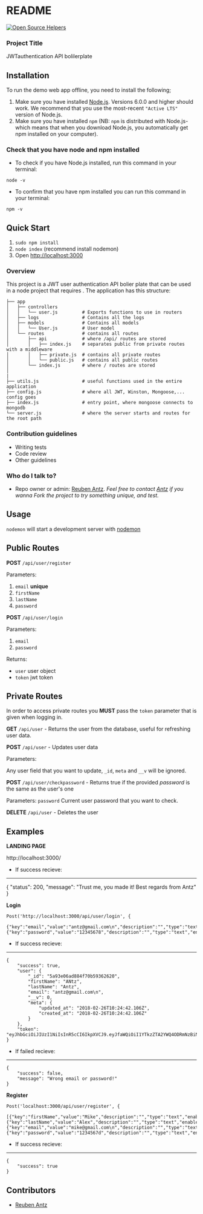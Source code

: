 # README

[![Open Source Helpers](https://www.codetriage.com/antzshrek/jwt_authentication_api_bolilerplate/badges/users.svg)](https://www.codetriage.com/antzshrek/jwt_authentication_api_bolilerplate)

### Project Title

JWTauthentication API bolilerplate

## Installation
To run the demo web app offline, you need to install the following;

1. Make sure you have installed [Node.js](https://nodejs.org/en/download/). Versions 6.0.0 and higher should work. We recommend that you use the most-recent `"Active LTS"` version of Node.js.
2. Make sure you have installed `npm` (NB: `npm` is distributed with Node.js- which means that when you download Node.js, you automatically get npm installed on your computer).   

### Check that you have node and npm installed

- To check if you have Node.js installed, run this command in your terminal:

`node -v`

- To confirm that you have npm installed you can run this command in your terminal:

`npm -v`

## Quick Start

1. `sudo npm install`
2. `node index` (recommend install nodemon)
3. Open <http://localhost:3000>

### Overview

 This project is a JWT user authentication API bolier plate that can be used in a node project that requires . The application has this structure:
```
├── app
│   ├── controllers
│   │   └── user.js         # Exports functions to use in routers
│   ├── logs                # Contains all the logs
│   ├── models              # Contains all models
│   │   └── User.js         # User model
│   └── routes              # contains all routes
│       ├── api             # where /api/ routes are stored
│       │   ├── index.js    # separates public from private routes with a middleware
│       │   ├── private.js  # contains all private routes
│       │   └── public.js   # contains all public routes
│       └── index.js        # where / routes are stored
│   
|
├── utils.js          	    # useful functions used in the entire application
├── config.js               # where all JWT, Winston, Mongoose,... config goes
├── index.js                # entry point, where mongoose connects to mongodb
└── server.js               # where the server starts and routes for the root path
```

### Contribution guidelines ###

* Writing tests
* Code review
* Other guidelines

### Who do I talk to? ###

* Repo owner or admin: [Reuben Antz](https://github.com/antzshrek). 
*Feel free to contact  [Antz](cheerantz@gmail.com) if you wanna Fork the project to try something unique, and test.*


## Usage
`nodemon` will start a development server with [nodemon](https://nodemon.io/)



## Public Routes
**POST** `/api/user/register`

Parameters:
1. `email` **unique**
2. `firstName`
3. `lastName`
4. `password`




**POST** `/api/user/login`

Parameters:
1. `email`
2. `password`

Returns:

* `user` user object
* `token` jwt token

## Private Routes
In order to access private routes you **MUST** pass the `token` parameter that is given when logging in.

**GET** `/api/user` - Returns the user from the database, useful for refreshing user data.

**POST** `/api/user` - Updates user data

Parameters:

Any user field that you want to update, `_id`, `meta` and `__v` will be ignored.

**POST** `/api/user/checkpassword` - Returns true if the provided *password* is the same as the user's one

Parameters:
`password` Current user password that you want to check.


**DELETE** `/api/user` - Deletes the user



## Examples

**LANDING PAGE**

http://localhost:3000/

- If success recieve:
----------------------------------------------------
{
    "status": 200,
    "message": "Trust me, you made it! Best regards from Antz"
}

**Login** 
```
Post('http://localhost:3000/api/user/login', {

{"key":"email","value":"antz@gmail.com\n","description":"","type":"text","enabled":true},{"key":"password","value":"12345678","description":"","type":"text","enabled":true}
```
- If success recieve:
----------------------------------------------------
```
{
    "success": true,
    "user": {
        "_id": "5a93e06ad884f70b59362620",
        "firstName": "ANtz",
        "lastName": "Antz",
        "email": "antz@gmail.com\n",
        "__v": 0,
        "meta": {
            "updated_at": "2018-02-26T10:24:42.106Z",
            "created_at": "2018-02-26T10:24:42.106Z"
        }
    },
    "token": "eyJhbGciOiJIUzI1NiIsInR5cCI6IkpXVCJ9.eyJfaWQiOiI1YTkzZTA2YWQ4ODRmNzBiNTkzNjI2MjAiLCJmaXJzdE5hbWUiOiJBTnR6IiwibGFzdE5hbWUiOiJBbnR6IiwiZW1haWwiOiJhbnR6QGdtYWlsLmNvbVxuIiwiX192IjowLCJtZXRhIjp7InVwZGF0ZWRfYXQiOiIyMDE4LTAyLTI2VDEwOjI0OjQyLjEwNloiLCJjcmVhdGVkX2F0IjoiMjAxOC0wMi0yNlQxMDoyNDo0Mi4xMDZaIn0sImlhdCI6MTUxOTY0MDY5OCwiZXhwIjoxNTIyMjMyNjk4fQ.LFjUBd9y0T4CWz3DKltTYam8e5HwJl2rj2_Q82E6qDY"
}
```

- If failed recieve:
------------------------------------------
```
{
    "success": false,
    "message": "Wrong email or password!"
}
```


**Register** 
```
Post('localhost:3000/api/user/register', {

[{"key":"firstName","value":"Mike","description":"","type":"text","enabled":true},{"key":"lastName","value":"Alex","description":"","type":"text","enabled":true},{"key":"email","value":"mike@gmail.com\n","description":"","type":"text","enabled":true},{"key":"password","value":"1234567d","description":"","type":"text","enabled":true}]
```
- If success recieve:
----------------------------------------------------
```
{
    "success": true
}
```


## Contributors
* [Reuben Antz](https://github.com/antzshrek)

